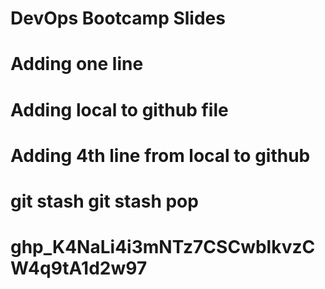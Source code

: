 # DevOps Bootcamp Slides
# Adding one line
# Adding local to github file
# Adding 4th line from local to github
# git stash git stash pop
# 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